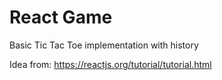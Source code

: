 # React Game

Basic Tic Tac Toe implementation with history

Idea from:
https://reactjs.org/tutorial/tutorial.html
